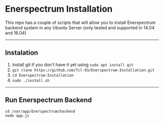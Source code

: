 Enerspectrum Installation
===================


This repo has a couple of scripts that will allow you to install Enerspectrum backend system in any Ubuntu Server (only tested and supported in 14.04 and 16.04)

----------


Instalation
-------------

 1. Install git if you don't have it yet using `sudo apt install git`
 2. `git clone https://github.com/fcl-93/Enerspectrum-Installation.git`
 3. `cd Enerspectrum-Installation`
 4. `sudo ./install.sh`

----------
Run Enerspectrum Backend
-------------------

    cd /var/app/Enerspectrum/backend
    node app.js
